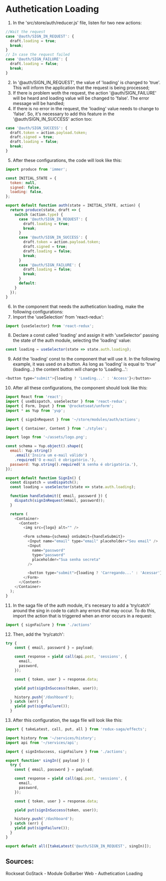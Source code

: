 # Authetication Loading  

1. In the 'src/store/auth/reducer.js' file, listen for two new actions:
```javascript
//Wait the request 
case '@auth/SIGN_IN_REQUEST': {
  draft.loading = true;
  break;
}
// In case the request failed
case '@auth/SIGN_FAILURE': {
  draft.loading = false;
  break;
}
``` 
2. In '@auth/SIGN_IN_REQUEST', the value of 'loading' is changed to 'true'. This will inform the application that the request is being processed;
3. If there is problem woth the request, the action '@auth/SIGN_FAILURE' will be heard and loading value will be changed to 'false'. The error message will be handled;
4. If there is no error in the request, the 'loading' value needs to change to 'false'. So, it's necessary to add this feature in the '@auth/SIGN_IN_SUCCESS' action too:
```javascript
case '@auth/SIGN_SUCCESS': {
  draft.token = action.payload.token;
  draft.signed = true;
  draft.loading = false;
  break;
}
```
5. After these configurations, the code will look like this: 
```javascript
import produce from 'immer';

const INITIAL_STATE = {
  token: null,
  signed: false,
  loading: false,
};

export default function auth(state = INITIAL_STATE, action) {
  return produce(state, draft => {
    switch (action.type) {
      case '@auth/SIGN_IN_REQUEST': {
        draft.loading = true;
        break;
      }
      case '@auth/SIGN_IN_SUCCESS': {
        draft.token = action.payload.token;
        draft.signed = true;
        draft.loading = false;        
        break;
      }
      case '@auth/SIGN_FAILURE': {
        draft.loading = false;
        break;
      }
      default:
    }
  });
}
```
6. In the component that needs the authetication loading, make the following configurations:
7. Import the 'useSelection' from 'react-redux':
```javascript
import {useSelector} from 'react-redux'; 
```
8. Declare a const called 'loading' and assign it with 'useSelector' passing the state of the auth module, selecting the 'loading' value:
```javascript
const loading = useSelector(state => state.auth.loading);
```
9. Add the 'loading' const to the component that will use it. In the following example, it was used on a button. As long as 'loading' is equal to 'true' (loading...) the content button will change to 'Loading...':
```javascript
<button type="submit">{loading ? 'Loading...' : 'Access'}</button>
```
10. After all these configurations, the component should look like this:
```javascript
import React from 'react';
import { useDispatch, useSelector } from 'react-redux';
import { Form, Input } from '@rocketseat/unform';
import * as Yup from 'yup';

import { signInRequest } from '~/store/modules/auth/actions';

import { Container, Content } from './styles';

import logo from '~/assets/logo.png';

const schema = Yup.object().shape({
  email: Yup.string()
    .email('Insira um e-mail válido')
    .required('O e-mail é obrigatório.'),
  password: Yup.string().required('A senha é obrigatória.'),
});

export default function SignIn() {
  const dispatch = useDispatch();
  const loading = useSelector(state => state.auth.loading);

  function handleSubmit({ email, password }) {
    dispatch(signInRequest(email, password));
  }

  return (
    <Container>
      <Content>
        <img src={logo} alt="" />

        <Form schema={schema} onSubmit={handleSubmit}>
          <Input name="email" type="email" placeholder="Seu email" />
          <Input
            name="password"
            type="password"
            placeholder="Sua senha secreta"
          />

          <button type="submit">{loading ? 'Carregando...' : 'Acessar'}</button>
        </Form>
      </Content>
    </Container>
  );
}
```
11. In the saga file of the auth module, it's necesary to add a 'try/catch' around the sing in code to catch any errors that may occur. To do this, import the action that is triggered when an error occurs in a request:
```javascript
import { signFailure } from './actions' 
```
12. Then, add the 'try/catch': 
```javascript
try {
    const { email, password } = payload;

    const response = yield call(api.post, 'sessions', {
      email,
      password,
    });

    const { token, user } = response.data;

    yield put(signInSuccess(token, user));

    history.push('/dashboard');
  } catch (err) {
    yield put(signFailure());
  }
```
13. After this configuration, the saga file will look like this:
```javascript
import { takeLatest, call, put, all } from 'redux-saga/effects';

import history from '~/services/history';
import api from '~/services/api';

import { signInSuccess, signFailure } from './actions';

export function* singIn({ payload }) {
  try {
    const { email, password } = payload;

    const response = yield call(api.post, 'sessions', {
      email,
      password,
    });

    const { token, user } = response.data;

    yield put(signInSuccess(token, user));

    history.push('/dashboard');
  } catch (err) {
    yield put(signFailure());
  }
}

export default all([takeLatest('@auth/SIGN_IN_REQUEST', singIn)]);
```

## Sources:
Rockseat GoStack - Module GoBarber Web - Authetication Loading


